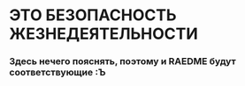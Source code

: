 # ЭТО БЕЗОПАСНОСТЬ ЖЕЗНЕДЕЯТЕЛЬНОСТИ

### Здесь нечего пояснять, поэтому и RAEDME будут соответствующие :Ъ